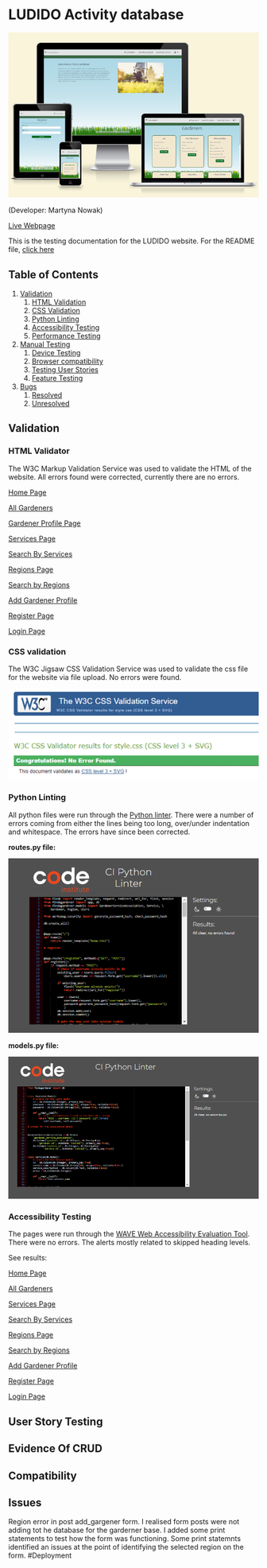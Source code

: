 # LUDIDO Activity database

![Am I Responsive](documentation/readme/amiresponsive.png)

(Developer: Martyna Nowak)

[Live Webpage](https://ludido-ba4a496efb9b.herokuapp.com/)

This is the testing documentation for the LUDIDO website. For the README file, [click here](https://github.com/mmnowak/mp3_ludido/blob/main/README.md)

## Table of Contents

1. [Validation](#validation)
    1. [HTML Validation](#html-validation)
    2. [CSS Validation](#css-validation)
    3. [Python Linting](#python-linting)
    4. [Accessibility Testing](#accessibility-testing)
    5. [Performance Testing](#performance-testing)
2. [Manual Testing](#manual-testing)
    1. [Device Testing](#device-testing)
    2. [Browser compatibility](#browser-compatibility)
    3. [Testing User Stories](#testing-user-stories)
    4. [Feature Testing](#feature-testing)
3. [Bugs](#bugs)
    1. [Resolved](#resolved)
    2. [Unresolved](#unresolved)


## Validation

### HTML Validator

The W3C Markup Validation Service was used to validate the HTML of the website. All errors found were corrected, currently there are no errors.

[Home Page](https://validator.w3.org/nu/?doc=https%3A%2F%2F8080-paddyw11-findagardener-kmry0yh0br8.ws-eu110.gitpod.io%2F)

[All Gardeners](https://validator.w3.org/nu/?doc=https%3A%2F%2Ffind-a-gardener-2f0e9afaf839.herokuapp.com%2Fgardeners)

[Gardener Profile Page](https://find-a-gardener-2f0e9afaf839.herokuapp.com/full_profile/Alan%20Titchmarsh)

[Services Page](https://validator.w3.org/nu/?doc=https%3A%2F%2Ffind-a-gardener-2f0e9afaf839.herokuapp.com%2Fservices)

[Search By Services](https://validator.w3.org/nu/?doc=https%3A%2F%2Ffind-a-gardener-2f0e9afaf839.herokuapp.com%2Fgardeners_by_service%2F4)

[Regions Page](https://validator.w3.org/nu/?doc=https%3A%2F%2Ffind-a-gardener-2f0e9afaf839.herokuapp.com%2Fregion)

[Search by Regions](https://validator.w3.org/nu/?doc=https%3A%2F%2Ffind-a-gardener-2f0e9afaf839.herokuapp.com%2Fgardeners_by_region%2F7)

[Add Gardener Profile](https://validator.w3.org/nu/?doc=https%3A%2F%2Ffind-a-gardener-2f0e9afaf839.herokuapp.com%2Fadd_gardener)

[Register Page](https://validator.w3.org/nu/?doc=https%3A%2F%2Ffind-a-gardener-2f0e9afaf839.herokuapp.com%2Fregister)

[Login Page](https://validator.w3.org/nu/?doc=https%3A%2F%2Ffind-a-gardener-2f0e9afaf839.herokuapp.com%2Flogin)


### CSS validation

The W3C Jigsaw CSS Validation Service was used to validate the css file for the website via file upload. No errors were found.

![CSS Jigsaw score](/documentation/readme/css-validator.png)

### Python Linting

All python files were run through the [Python linter](https://pep8ci.herokuapp.com/). There were a number of errors coming from either the lines being too long, over/under indentation and whitespace. The errors have since been corrected.

**routes.py file:**

![Python linter results](/documentation/readme/python_linter.png)

**models.py file:**

![Python linter results](/documentation/readme/python_linter_models.png)


### Accessibility Testing

The pages were run through the [WAVE Web Accessibility Evaluation Tool](https://wave.webaim.org/).
There were no errors. The alerts mostly related to skipped heading levels. 

See results:

[Home Page](https://wave.webaim.org/report#/https://find-a-gardener-2f0e9afaf839.herokuapp.com/)

[All Gardeners](https://wave.webaim.org/report#/https://find-a-gardener-2f0e9afaf839.herokuapp.com/gardeners)

[Services Page](https://wave.webaim.org/report#/https://find-a-gardener-2f0e9afaf839.herokuapp.com/services)

[Search By Services](https://wave.webaim.org/report#/https://find-a-gardener-2f0e9afaf839.herokuapp.com/gardeners_by_service/3)

[Regions Page](https://wave.webaim.org/report#/https://find-a-gardener-2f0e9afaf839.herokuapp.com/region)

[Search by Regions](https://wave.webaim.org/report#/https://find-a-gardener-2f0e9afaf839.herokuapp.com/gardeners_by_region/7)

[Add Gardener Profile](https://wave.webaim.org/report#/https://find-a-gardener-2f0e9afaf839.herokuapp.com/add_gardener)

[Register Page](https://wave.webaim.org/report#/https://find-a-gardener-2f0e9afaf839.herokuapp.com/register)

[Login Page](https://wave.webaim.org/report#/https://find-a-gardener-2f0e9afaf839.herokuapp.com/login)



## User Story Testing

## Evidence Of CRUD

## Compatibility

## Issues

Region error in post add_gargener form. I realised form posts were not adding tot he database for the garderner base. I added some print statements to test how the form was functioning. Some print statemnts identified an issues at the point of identifying the selected region on the form. 
#Deployment
